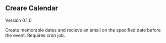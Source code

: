 <h2>Creare Calendar</h2>
<p>Version 0.1.0</p>
<p>Create memorable dates and recieve an email on the specified date before the event. Requires cron job.</p>
